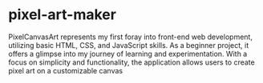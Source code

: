 # pixel-art-maker
PixelCanvasArt represents my first foray into front-end web development, utilizing basic HTML, CSS, and JavaScript skills. As a beginner project, it offers a glimpse into my journey of learning and experimentation. With a focus on simplicity and functionality, the application allows users to create pixel art on a customizable canvas
